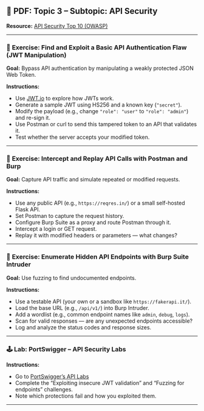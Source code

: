 ## 📄 PDF: Topic 3 – Subtopic: API Security  
**Resource:** [API Security Top 10 (OWASP)](https://owasp.org/API-Security/)

---

### 🔹 **Exercise: Find and Exploit a Basic API Authentication Flaw (JWT Manipulation)**  
**Goal:** Bypass API authentication by manipulating a weakly protected JSON Web Token.  

**Instructions:**  
- Use [JWT.io](https://jwt.io) to explore how JWTs work.  
- Generate a sample JWT using HS256 and a known key (`"secret"`).  
- Modify the payload (e.g., change `"role": "user"` to `"role": "admin"`) and re-sign it.  
- Use Postman or curl to send this tampered token to an API that validates it.  
- Test whether the server accepts your modified token.

---

### 🔹 **Exercise: Intercept and Replay API Calls with Postman and Burp**  
**Goal:** Capture API traffic and simulate repeated or modified requests.  

**Instructions:**  
- Use any public API (e.g., `https://reqres.in/`) or a small self-hosted Flask API.  
- Set Postman to capture the request history.  
- Configure Burp Suite as a proxy and route Postman through it.  
- Intercept a login or GET request.  
- Replay it with modified headers or parameters — what changes?

---

### 🔹 **Exercise: Enumerate Hidden API Endpoints with Burp Suite Intruder**  
**Goal:** Use fuzzing to find undocumented endpoints.  

**Instructions:**  
- Use a testable API (your own or a sandbox like `https://fakerapi.it/`).  
- Load the base URL (e.g., `/api/v1/`) into Burp Intruder.  
- Add a wordlist (e.g., common endpoint names like `admin`, `debug`, `logs`).  
- Scan for valid responses — are any unexpected endpoints accessible?  
- Log and analyze the status codes and response sizes.

---

### 🕹️ **Lab: PortSwigger – API Security Labs**  
**Instructions:**  
- Go to [PortSwigger’s API Labs](https://portswigger.net/web-security/api)  
- Complete the “Exploiting insecure JWT validation” and “Fuzzing for endpoints” challenges.  
- Note which protections fail and how you exploited them.

---